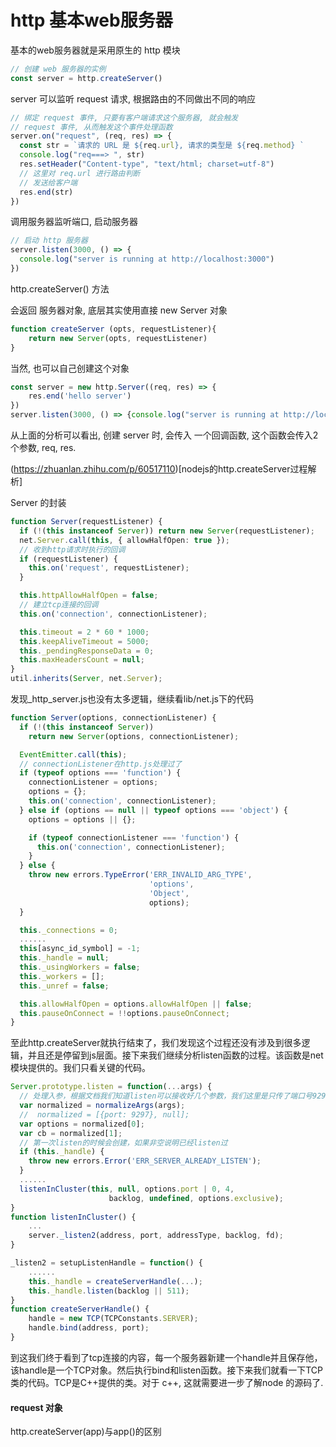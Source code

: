 # http 基本web服务器

基本的web服务器就是采用原生的 http 模块

```ts
// 创建 web 服务器的实例
const server = http.createServer()
```

server 可以监听 request 请求,  根据路由的不同做出不同的响应

```ts
// 绑定 request 事件, 只要有客户端请求这个服务器, 就会触发
// request 事件, 从而触发这个事件处理函数
server.on("request", (req, res) => {
  const str = `请求的 URL 是 ${req.url}, 请求的类型是 ${req.method} `
  console.log("req===> ", str)
  res.setHeader("Content-type", "text/html; charset=utf-8")
  // 这里对 req.url 进行路由判断
  // 发送给客户端
  res.end(str)
})
```

调用服务器监听端口, 启动服务器

```ts
// 启动 http 服务器
server.listen(3000, () => {
  console.log("server is running at http://localhost:3000")
})
```

 http.createServer() 方法

会返回 服务器对象, 底层其实使用直接 new Server 对象

```ts
function createServer (opts, requestListener){
    return new Server(opts, requestListener)
}
```

当然, 也可以自己创建这个对象

```ts
const server = new http.Server((req, res) => {
    res.end('hello server')
})
server.listen(3000, () => {console.log("server is running at http://localhost:3000")})

```

从上面的分析可以看出, 创建 server 时, 会传入 一个回调函数, 这个函数会传入2个参数, req, res.

(https://zhuanlan.zhihu.com/p/60517110)[nodejs的http.createServer过程解析]

Server 的封装

```ts
function Server(requestListener) {
  if (!(this instanceof Server)) return new Server(requestListener);
  net.Server.call(this, { allowHalfOpen: true });
  // 收到http请求时执行的回调
  if (requestListener) {
    this.on('request', requestListener);
  }

  this.httpAllowHalfOpen = false;
  // 建立tcp连接的回调
  this.on('connection', connectionListener);

  this.timeout = 2 * 60 * 1000;
  this.keepAliveTimeout = 5000;
  this._pendingResponseData = 0;
  this.maxHeadersCount = null;
}
util.inherits(Server, net.Server);
```

发现_http_server.js也没有太多逻辑，继续看lib/net.js下的代码

```ts
function Server(options, connectionListener) {
  if (!(this instanceof Server))
    return new Server(options, connectionListener);

  EventEmitter.call(this);
  // connectionListener在http.js处理过了
  if (typeof options === 'function') {
    connectionListener = options;
    options = {};
    this.on('connection', connectionListener);
  } else if (options == null || typeof options === 'object') {
    options = options || {};

    if (typeof connectionListener === 'function') {
      this.on('connection', connectionListener);
    }
  } else {
    throw new errors.TypeError('ERR_INVALID_ARG_TYPE',
                               'options',
                               'Object',
                               options);
  }

  this._connections = 0;
  ......
  this[async_id_symbol] = -1;
  this._handle = null;
  this._usingWorkers = false;
  this._workers = [];
  this._unref = false;

  this.allowHalfOpen = options.allowHalfOpen || false;
  this.pauseOnConnect = !!options.pauseOnConnect;
}
```

至此http.createServer就执行结束了，我们发现这个过程还没有涉及到很多逻辑，并且还是停留到js层面。接下来我们继续分析listen函数的过程。该函数是net模块提供的。我们只看关键的代码。

```ts
Server.prototype.listen = function(...args) {
  // 处理入参，根据文档我们知道listen可以接收好几个参数，我们这里是只传了端口号9297
  var normalized = normalizeArgs(args);
  //  normalized = [{port: 9297}, null];
  var options = normalized[0];
  var cb = normalized[1];
  // 第一次listen的时候会创建，如果非空说明已经listen过
  if (this._handle) {
    throw new errors.Error('ERR_SERVER_ALREADY_LISTEN');
  }
  ......
  listenInCluster(this, null, options.port | 0, 4,
                      backlog, undefined, options.exclusive);
}
function listenInCluster() {
    ...
    server._listen2(address, port, addressType, backlog, fd);
}

_listen2 = setupListenHandle = function() {
    ......
    this._handle = createServerHandle(...);
    this._handle.listen(backlog || 511);
}
function createServerHandle() {
    handle = new TCP(TCPConstants.SERVER);
    handle.bind(address, port);
}
```

到这我们终于看到了tcp连接的内容，每一个服务器新建一个handle并且保存他，该handle是一个TCP对象。然后执行bind和listen函数。接下来我们就看一下TCP类的代码。TCP是C++提供的类。对于 c++, 这就需要进一步了解node 的源码了. 

#### request 对象

http.createServer(app)与app()的区别
